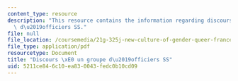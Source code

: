 ```yaml
---
content_type: resource
description: "This resource contains the information regarding discours \xE0 un groupe\
  \ d\u2019officiers SS."
file: null
file_location: /coursemedia/21g-325j-new-culture-of-gender-queer-france-fall-2011/5211ce846c10ea830043fedc0b10cd09_MIT21G_325JF11_Himmler.pdf
file_type: application/pdf
resourcetype: Document
title: "Discours \xE0 un groupe d\u2019officiers SS"
uid: 5211ce84-6c10-ea83-0043-fedc0b10cd09
---
```

